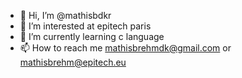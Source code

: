 - 👋 Hi, I’m @mathisbdkr
- 👀 I’m interested at epitech paris
- 🌱 I’m currently learning c language
- 📫 How to reach me mathisbrehmdk@gmail.com or mathisbrehm@epitech.eu
